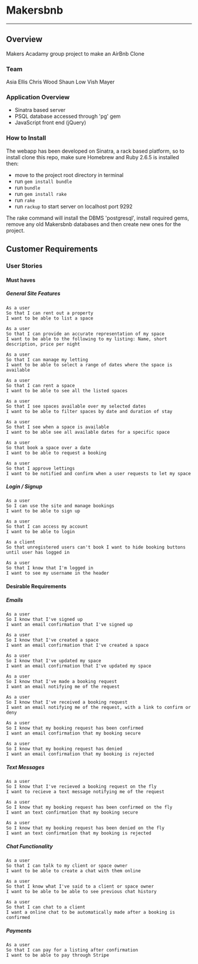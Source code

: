 # Makersbnb
----------

## Overview

Makers Acadamy group project to make an AirBnb Clone


### Team

Asia Ellis
Chris Wood
Shaun Low
Vish Mayer


### Application Overview

- Sinatra based server
- PSQL database accessed through 'pg' gem
- JavaScript front end (jQuery)


### How to Install

The webapp has been developed on Sinatra, a rack based platform, so to install clone this repo, make sure Homebrew and Ruby 2.6.5 is installed then:
- move to the project root directory in terminal
- run ``` gem install bundle ```
- run ``` bundle ```
- run ``` gem install rake ```
- run ``` rake ```
- run ```rackup``` to start server on localhost port 9292

The rake command will install the DBMS 'postgresql', install required gems, remove any old Makersbnb databases and then create new ones for the project.



## Customer Requirements

### User Stories


#### **Must haves**

##### General Site Features

```
As a user
So that I can rent out a property
I want to be able to list a space
```
```
As a user
So that I can provide an accurate representation of my space
I want to be able to the following to my listing: Name, short description, price per night
```
```
As a user
So that I can manage my letting
I want to be able to select a range of dates where the space is available
```
```
As a user
So that I can rent a space
I want to be able to see all the listed spaces
```
```
As a user
So that I see spaces available over my selected dates
I want to be able to filter spaces by date and duration of stay
```
```
As a user
So that I see when a space is available
I want to be able see all available dates for a specific space
```
```
As a user
So that book a space over a date
I want to be able to request a booking
```
```
As a user
So that I approve lettings
I want to be notified and confirm when a user requests to let my space
```

##### Login / Signup

```
As a user
So I can use the site and manage bookings
I want to be able to sign up
```
```
As a user
So that I can access my account
I want to be able to login
```
```
As a client
So that unregistered users can't book I want to hide booking buttons until user has logged in
```
```
As a user
So that I know that I'm logged in
I want to see my username in the header
```


#### **Desirable Requirements**

##### Emails

```
As a user
So I know that I've signed up
I want an email confirmation that I've signed up
```
```
As a user
So I know that I've created a space
I want an email confirmation that I've created a space
```
```
As a user
So I know that I've updated my space
I want an email confirmation that I've updated my space
```
```
As a user
So I know that I've made a booking request
I want an email notifying me of the request
```
```
As a user
So I know that I've received a booking request
I want an email notifying me of the request, with a link to confirm or deny
```
```
As a user
So I know that my booking request has been confirmed
I want an email confirmation that my booking secure
```
```
As a user
So I know that my booking request has denied
I want an email confirmation that my booking is rejected
```

##### Text Messages

```
As a user
So I know that I've recieved a booking request on the fly
I want to recieve a text message notifying me of the request
```
```
As a user
So I know that my booking request has been confirmed on the fly
I want an text confirmation that my booking secure
```
```
As a user
So I know that my booking request has been denied on the fly
I want an text confirmation that my booking is rejected
```

##### Chat Functionality

```
As a user
So that I can talk to my client or space owner
I want to be able to create a chat with them online
```
```
As a user
So that I know what I've said to a client or space owner
I want to be able to be able to see previous chat history
```
```
As a user
So that I can chat to a client
I want a online chat to be automatically made after a booking is confirmed
```

##### Payments

```
As a user
So that I can pay for a listing after confirmation
I want to be able to pay through Stripe
```
